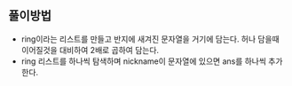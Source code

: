 ## 풀이방법

- ring이라는 리스트를 만들고 반지에 새겨진 문자열을 거기에 담는다. 허나 담을때 이어질것을 대비하여 2배로 곱하여 담는다.
- ring 리스트를 하나씩 탐색하며 nickname이 문자열에 있으면 ans를 하나씩 추가한다.